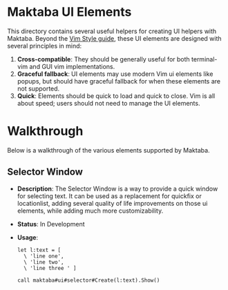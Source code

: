 # Maktaba UI Elements

This directory contains several useful helpers for creating UI helpers with
Maktaba. Beyond the [Vim Style
guide](https://google.github.io/styleguide/vimscriptguide.xml), these UI
elements are designed with several principles in mind:

1. **Cross-compatible**: They should be generally useful for both terminal-vim
   and GUI vim implementations.
1. **Graceful fallback**: UI elements may use modern Vim ui elements like
   popups, but should have graceful fallback for when these elements are not
   supported.
1. **Quick**: Elements should be quick to load and quick to close. Vim is all
   about speed; users should not need to manage the UI elements.

# Walkthrough

Below is a walkthrough of the various elements supported by Maktaba.

## Selector Window

* **Description**: The Selector Window is a way to provide a quick window for
  selecting text. It can be used as a replacement for quickfix or
  locationlist, adding several quality of life improvements on those ui
  elements, while adding much more customizability.

* **Status**: In Development

* **Usage**:

  ```vim
  let l:text = [
    \ 'line one',
    \ 'line two',
    \ 'line three ' ]

  call maktaba#ui#selector#Create(l:text).Show()
  ```
